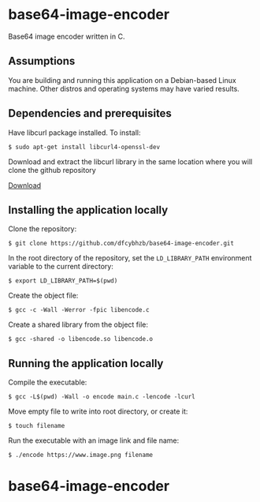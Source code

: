 # base64-image-encoder
Base64 image encoder written in C.

## Assumptions

You are building and running this application on a Debian-based Linux machine. Other distros and operating systems may have varied results. 

## Dependencies and prerequisites
Have libcurl package installed. To install:

`$ sudo apt-get install libcurl4-openssl-dev`

Download and extract the libcurl library in the same location where you will clone the github repository

[Download](https://curl.se/download.html)

## Installing the application locally
Clone the repository:

`$ git clone https://github.com/dfcybhzb/base64-image-encoder.git`

In the root directory of the repository, set the `LD_LIBRARY_PATH` environment variable to the current directory:

`$ export LD_LIBRARY_PATH=$(pwd)`

Create the object file:

`$ gcc -c -Wall -Werror -fpic libencode.c`

Create a shared library from the object file:

`$ gcc -shared -o libencode.so libencode.o`

## Running the application locally
Compile the executable:

`$ gcc -L$(pwd) -Wall -o encode main.c -lencode -lcurl`

Move empty file to write into root directory, or create it:

`$ touch filename`

Run the executable with an image link and file name:

`$ ./encode https://www.image.png filename`

 
# base64-image-encoder
